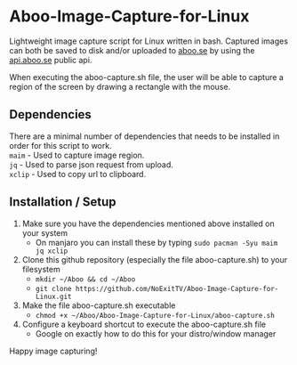 # Aboo-Image-Capture-for-Linux
Lightweight image capture script for Linux written in bash. Captured images can both be saved to disk and/or uploaded to [aboo.se](https://aboo.se/)
by using the [api.aboo.se](https://api.aboo.se/) public api.  

When executing the aboo-capture.sh file, the user will be able to capture a region of the screen by drawing a rectangle with the mouse.

## Dependencies
There are a minimal number of dependencies that needs to be installed in order for this script to work.  
`maim` - Used to capture image region.  
`jq` - Used to parse json request from upload.  
`xclip` - Used to copy url to clipboard.  

## Installation / Setup
1. Make sure you have the dependencies mentioned above installed on your system
    * On manjaro you can install these by typing `sudo pacman -Syu maim jq xclip`
2. Clone this github repository (especially the file aboo-capture.sh) to your filesystem
    * `mkdir ~/Aboo && cd ~/Aboo`
    * `git clone https://github.com/NoExitTV/Aboo-Image-Capture-for-Linux.git`
3. Make the file aboo-capture.sh executable
    * `chmod +x ~/Aboo/Aboo-Image-Capture-for-Linux/aboo-capture.sh`
4. Configure a keyboard shortcut to execute the aboo-capture.sh file
    * Google on exactly how to do this for your distro/window manager

Happy image capturing!